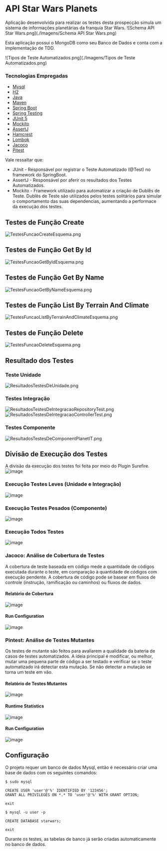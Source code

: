 # API Star Wars Planets

Aplicação desenvolvida para realizar os testes desta prospecção simula um sistema de informações planetárias da franquia Star Wars.
![Schema API Star Wars.png](./Imagens/Schema API Star Wars.png)

Esta aplicação possui o MongoDB como seu Banco de Dados e conta com a implementação de TDD.

![Tipos de Teste Automatizados.png](./Imagens/Tipos de Teste Automatizados.png)

### Tecnologias Empregadas
- [Mysql](https://dev.mysql.com/downloads/mysql/)
- [H2](https://www.h2database.com/html/main.html)
- [Java](https://www.oracle.com/java/technologies/downloads/)
- [Maven](https://maven.apache.org/download.cgi)
- [Spring Boot](https://spring.io/projects/spring-boot)
- [Spring Testing](https://docs.spring.io/spring-framework/docs/current/reference/html/testing.html#testing-introduction)
- [JUnit 5](https://junit.org/junit5/docs/current/user-guide/)
- [Mockito](https://site.mockito.org)
- [AssertJ](https://github.com/assertj/assertj)
- [Hamcrest](http://hamcrest.org/JavaHamcrest/)
- [Lombok](https://projectlombok.org/)
- [Jacoco](https://github.com/jacoco/jacoco)
- [Pitest](https://pitest.org)

Vale ressaltar que:
* JUnit - Responsável por registrar o Teste Automatizado (@Test) no framework do SpringBoot.
* AssertJ - Responsável por aferir os resultados dos Testes Automatizados.
* Mockito - Framework utilizado para automatizar a criação de Dublês de Teste. Dublês de Teste são utilizados pelos testes solitários para simular o comportamento das suas dependencias, aumentando a performace da execução dos testes.

## Testes de Função Create
![TestesFuncaoCreateEsquema.png](./Imagens/TestesFuncaoCreateEsquema.png)

## Testes de Função Get By Id
![TestesFuncaoGetByIdEsquema.png](./Imagens/TestesFuncaoGetByIdEsquema.png)

## Testes de Função Get By Name
![TestesFuncaoGetByNameEsquema.png](./Imagens/TestesFuncaoGetByNameEsquema.png)

## Testes de Função List By Terrain And Climate
![TestesFuncaoListByTerrainAndClimateEsquema.png](./Imagens/TestesFuncaoListByTerrainAndClimateEsquema.png)

## Testes de Função Delete
![TestesFuncaoDeleteEsquema.png](./Imagens/TestesFuncaoDeleteEsquema.png)

## Resultado dos Testes

### Teste Unidade
![ResultadosTestesDeUnidade.png](./Imagens/ResultadosTestesDeUnidade.png)

### Testes Integração
![ResultadosTestesDeIntegracaoRepositoryTest.png](./Imagens/ResultadosTestesDeIntegracaoRepositoryTest.png)
![ResultadosTestesDeIntegracaoControllerTest.png](./Imagens/ResultadosTestesDeIntegracaoControllerTest.png)

### Testes Componente
![ResultadosTestesDeComponentPlanetIT.png](./Imagens/ResultadosTestesDeComponentPlanetIT.png)

## Divisão de Execução dos Testes
A divisão da execução dos testes foi feita por meio do Plugin Surefire.
![image](https://github.com/RodrigoCarvalho95/StarWarsPlanetsAPI/assets/12175629/104e822c-317a-4e51-b7bc-c422c3450254)

### Execução Testes Leves (Unidade e Integração)
![image](https://github.com/RodrigoCarvalho95/StarWarsPlanetsAPI/assets/12175629/e1c00763-e75a-482d-aa3a-260926717c12)

### Execução Testes Pesados (Componente)
![image](https://github.com/RodrigoCarvalho95/StarWarsPlanetsAPI/assets/12175629/1bc7cfe6-3c38-4408-b853-1721b9015f40)

### Execução Todos Testes
![image](https://github.com/RodrigoCarvalho95/StarWarsPlanetsAPI/assets/12175629/cef74a90-ef21-4936-8df3-7fc32a8f4784)

### Jacoco: Análise de Cobertura de Testes
A cobertura de teste baseada em código mede a quantidade de códigos executada durante o teste, em comparação à quantidade de códigos com execução pendente. A cobertura de código pode se basear em fluxos de controle (instrução, ramificação ou caminhos) ou fluxos de dados.

#### Relatório de Cobertura
![image](https://github.com/RodrigoCarvalho95/StarWarsPlanetsAPI/assets/12175629/e45fdea4-98da-4cdd-b7f6-05ae335c0074)

#### Run Configuration
![image](https://github.com/RodrigoCarvalho95/StarWarsPlanetsAPI/assets/12175629/a3777afc-f140-45cb-96ad-5a0b7a7502ab)

### Pintest: Análise de Testes Mutantes
Os testes de mutante são feitos para avaliarem a qualidade da bateria de casos de testes automatizados. A ideia principal é modificar, ou melhor, mutar uma pequena parte de código a ser testado e verificar se o teste automatizado irá detectar esta mutação. Se não detectar a mutação se torna um teste em vão.

#### Relatório de Testes Mutantes
![image](https://github.com/RodrigoCarvalho95/StarWarsPlanetsAPI/assets/12175629/e9032a3a-417d-4e51-9329-90753e77eebf)

#### Runtime Statistics
![image](https://github.com/RodrigoCarvalho95/StarWarsPlanetsAPI/assets/12175629/0d5a7a78-d748-44ea-8e07-a7425f3aa627)

#### Run Configuration
![image](https://github.com/RodrigoCarvalho95/StarWarsPlanetsAPI/assets/12175629/19415a87-b98e-41a7-b003-cb70bb40984b)

## Configuração
O projeto requer um banco de dados Mysql, então é necessário criar uma base de dados com os seguintes comandos:

```
$ sudo mysql

CREATE USER 'user'@'%' IDENTIFIED BY '123456';
GRANT ALL PRIVILEGES ON *.* TO 'user'@'%' WITH GRANT OPTION;

exit

$ mysql -u user -p

CREATE DATABASE starwars;

exit
```
Durante os testes, as tabelas de banco já serão criadas automaticamente no banco de dados.



